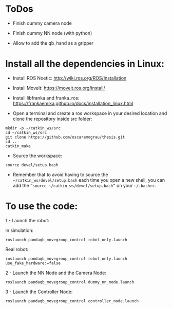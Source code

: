 # ToDos
- Finish dummy camera node

- Finish dummy NN node (with python)

- Allow to add the qb_hand as a gripper

# Install all the dependencies in Linux:
- Install ROS Noetic: http://wiki.ros.org/ROS/Installation

- Install MoveIt: https://moveit.ros.org/install/

- Install libfranka and franka_ros: https://frankaemika.github.io/docs/installation_linux.html

- Open a terminal and create a ros workspace in your desired location and clone the repository inside src folder:
```
mkdir -p ~/catkin_ws/src
cd ~/catkin_ws/src
git clone https://github.com/oscaramograu/thesis.git
cd ..
catkin_make
```

- Source the workspace:
```
source devel/setup.bash
```

- Remember that to avoid having to source the ```~/catkin_ws/devel/setup.bash``` each time you open a new shell, you can add the ```“source ~/catkin_ws/devel/setup.bash”``` on your ```~/.bashrc```.

# To use the code:
1 - Launch the robot:

In simulation:
```
roslaunch pandaqb_movegroup_control robot_only.launch
```

Real robot:
```
roslaunch pandaqb_movegroup_control robot_only.launch use_fake_hardware:=false
```

2 - Launch the NN Node and the Camera Node:
```
roslaunch pandaqb_movegroup_control dummy_nn_node.launch
```

3 - Launch the Controller Node:
```
roslaunch pandaqb_movegroup_control controller_node.launch
```
